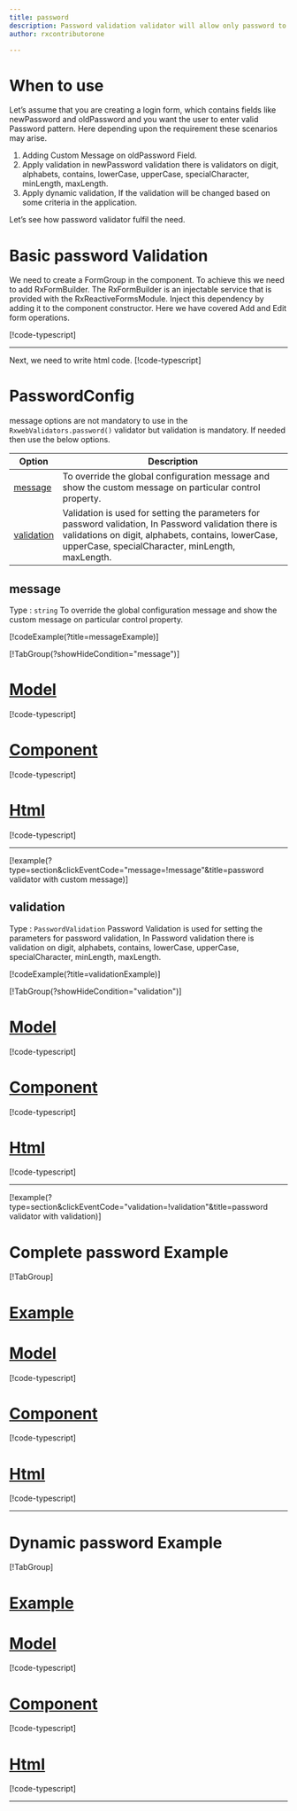 ```yaml
---
title: password  
description: Password validation validator will allow only password to be entered, If user tries to enter any string rather than password pattern according for PasswordValidation parameters then the property will become invalid. 
author: rxcontributorone

---
```

# When to use
Let’s assume that you are creating a login form, which contains fields like newPassword and oldPassword and you want the user to enter valid Password pattern. Here depending upon the requirement these scenarios may arise.	
1. Adding Custom Message on oldPassword Field.
2. Apply validation in newPassword validation there is validators on digit, alphabets, contains, lowerCase, upperCase, specialCharacter, minLength, maxLength.
3. Apply dynamic validation, If the validation will be changed based on some criteria in the application.

Let’s see how password validator fulfil the need.

# Basic password Validation
We need to create a FormGroup in the component. To achieve this we need to add RxFormBuilder. The RxFormBuilder is an injectable service that is provided with the RxReactiveFormsModule. Inject this dependency by adding it to the component constructor.
Here we have covered Add and Edit form operations.

[!code-typescript[](\assets\examples\validators\password\add\password-add.component.ts)]
***

Next, we need to write html code.
[!code-typescript[](\assets\examples\validators\password\add\password-add.component.html)]

<app-password-add-validator></app-password-add-validator>

# PasswordConfig 
message options are not mandatory to use in the `RxwebValidators.password()` validator but validation is mandatory. If needed then use the below options.

|Option | Description |
|--- | ---- |
|[message](#message) | To override the global configuration message and show the custom message on particular control property. |
|[validation](#validation) | Validation is used for setting the parameters for password validation, In Password validation there is validations on digit, alphabets, contains, lowerCase, upperCase, specialCharacter, minLength, maxLength. |

## message 
Type :  `string` 
To override the global configuration message and show the custom message on particular control property.

[!codeExample(?title=messageExample)]

[!TabGroup(?showHideCondition="message")]
# [Model](#tab\messageModel)
[!code-typescript[](\assets\examples\validators\password\message\login-info.model.ts)]
# [Component](#tab\messageComponent)
[!code-typescript[](\assets\examples\validators\password\message\password-message.component.ts)]
# [Html](#tab\messageHtml)
[!code-typescript[](\assets\examples\validators\password\message\password-message.component.html)]
***

[!example(?type=section&clickEventCode="message=!message"&title=password validator with custom message)]
<app-password-message-validator></app-password-message-validator>

## validation 
Type :  `PasswordValidation`
Password Validation is used for setting the parameters for password validation, In Password validation there is validation on digit, alphabets, contains, lowerCase, upperCase, specialCharacter, minLength, maxLength.

[!codeExample(?title=validationExample)]

[!TabGroup(?showHideCondition="validation")]
# [Model](#tab\validationModel)
[!code-typescript[](\assets\examples\validators\password\validation\login-info.model.ts)]
# [Component](#tab\validationComponent)
[!code-typescript[](\assets\examples\validators\password\validation\password-validation.component.ts)]
# [Html](#tab\validationHtml)
[!code-typescript[](\assets\examples\validators\password\validation\password-validation.component.html)]
***

[!example(?type=section&clickEventCode="validation=!validation"&title=password validator with validation)]
<app-password-validation-validator></app-password-validation-validator>

# Complete password Example
[!TabGroup]
# [Example](#tab\completeExample)
<app-password-complete-validator></app-password-complete-validator>
# [Model](#tab\completeModel)
[!code-typescript[](\assets\examples\validators\password\complete\login-info.model.ts)]
# [Component](#tab\completeComponent)
[!code-typescript[](\assets\examples\validators\password\complete\password-complete.component.ts)]
# [Html](#tab\completeHtml)
[!code-typescript[](\assets\examples\validators\password\complete\password-complete.component.html)]
***

# Dynamic password Example
[!TabGroup]
# [Example](#tab\dynamicExample)
<app-password-dynamic-validator></app-password-dynamic-validator>
# [Model](#tab\dynamicModel)
[!code-typescript[](\assets\examples\validators\password\dynamic\login-info.model.ts)]
# [Component](#tab\dynamicComponent)
[!code-typescript[](\assets\examples\validators\password\dynamic\password-dynamic.component.ts)]
# [Html](#tab\dynamicHtml)
[!code-typescript[](\assets\examples\validators\password\dynamic\password-dynamic.component.html)]
***